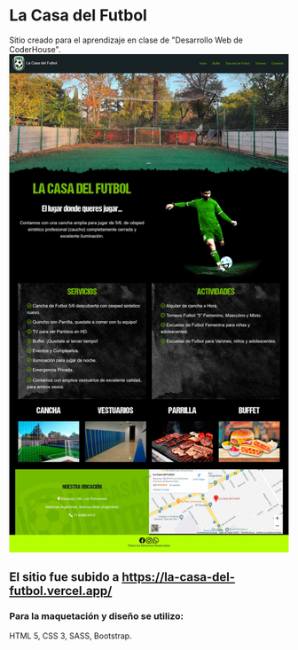 # La Casa del Futbol

Sitio creado para el aprendizaje en clase de "Desarrollo Web de CoderHouse".
![img](recursos/sitio.jpg)

## El sitio fue subido a https://la-casa-del-futbol.vercel.app/

### Para la maquetación y diseño se utilizo:
HTML 5, CSS 3, SASS, Bootstrap.
